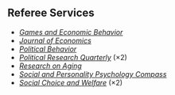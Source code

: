 ## Referee Services

<ul style="margin:0 0 20px;">
  <li><a href="https://www.sciencedirect.com/journal/games-and-economic-behavior"><em>Games and Economic Behavior</em></a></li>
  <li><a href="https://www.springer.com/journal/712"><em>Journal of Economics</em></a></li>
  <li><a href="https://www.springer.com/journal/11109"><em>Political Behavior</em></a></li>
  <li><a href="https://journals.sagepub.com/home/prq"><em>Political Research Quarterly</em></a> (×2)</li>
  <li><a href="https://journals.sagepub.com/home/roa"><em>Research on Aging</em></a></li>
  <li><a href="https://compass.onlinelibrary.wiley.com/journal/17519004"><em>Social and Personality Psychology Compass</em></a></li>
  <li><a href="https://www.springer.com/journal/355"><em>Social Choice and Welfare</em></a> (×2)</li>

</ul>
